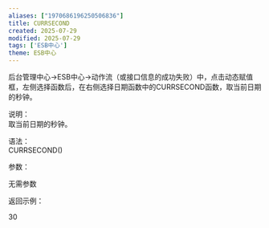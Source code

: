 ```yaml
---
aliases: ["1970686196250506836"]
title: CURRSECOND
created: 2025-07-29
modified: 2025-07-29
tags: ['ESB中心']
theme: ESB中心
---
```


后台管理中心->ESB中心->动作流（或接口信息的成功失败）中，点击动态赋值框，左侧选择函数后，在右侧选择日期函数中的CURRSECOND函数，取当前日期的秒钟。

说明：  
取当前日期的秒钟。

语法：  
CURRSECOND()  

参数：

无需参数

返回示例：

30